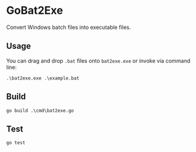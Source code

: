 # GoBat2Exe

Convert Windows batch files into executable files.

## Usage

You can drag and drop `.bat` files onto `bat2exe.exe` or invoke via command line:

```
.\bat2exe.exe .\example.bat
```

## Build

```
go build .\cmd\bat2exe.go
```

## Test

```
go test
```